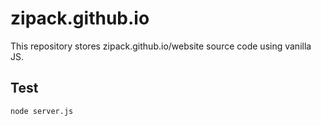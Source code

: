 # zipack.github.io

This repository stores zipack.github.io/website source code using vanilla JS.

## Test

```shell
node server.js
```
